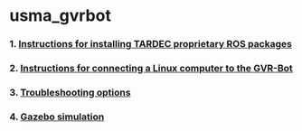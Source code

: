 # usma_gvrbot
### 1. [Instructions for installing TARDEC proprietary ROS packages](https://github.com/westpoint-robotics/usma_gvrbot/blob/master/gvrbot-ros-setup.md)
### 2. [Instructions for connecting a Linux computer to the GVR-Bot](https://github.com/westpoint-robotics/usma_gvrbot/blob/master/linux_connect.md)
### 3. [Troubleshooting options](https://github.com/westpoint-robotics/usma_gvrbot/blob/master/troubleshooting.md)
### 4. [Gazebo simulation](https://github.com/westpoint-robotics/gvrbot/blob/master/simulation.md)

